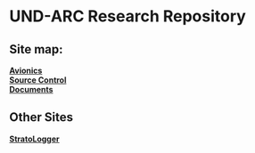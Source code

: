 # UND-ARC Research Repository

## Site map:

**[Avionics](https://und-arc.github.io/research/avionics/index.html)**  
**[Source Control](https://und-arc.github.io/research/src-control/index.html)**  
**[Documents](https://und-arc.github.io/research/docs.html)**  

## Other Sites

**[StratoLogger](https://und-arc.github.io/StratoLogger/index.html)**
